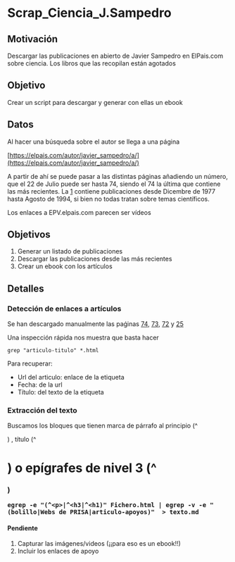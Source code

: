 # Scrap_Ciencia_J.Sampedro

## Motivación

Descargar las publicaciones en abierto de Javier Sampedro en ElPais.com sobre ciencia.
Los libros que las recopilan están agotados

## Objetivo

Crear un script para descargar y generar con ellas un ebook

## Datos

Al hacer una búsqueda sobre el autor se llega a una página

[https://elpais.com/autor/javier_sampedro/a/](https://elpais.com/autor/javier_sampedro/a/)

A partir de ahí se puede pasar a las distintas páginas añadiendo un número, que el 22 de Julio puede ser hasta 74, siendo el 74 la última que contiene las más recientes.
La [1](https://elpais.com/autor/javier_sampedro/a/1) contiene publicaciones desde Dicembre de 1977 hasta Agosto de 1994, si bien no todas tratan sobre temas científicos.

Los enlaces a EPV.elpais.com parecen ser vídeos

## Objetivos

1. Generar un listado de publicaciones
1. Descargar las publicaciones desde las más recientes
1. Crear un ebook con los artículos


## Detalles

### Detección de enlaces a artículos

Se han descargado manualmente las paǵinas [74](./pagina_test1_74.html), [73](./pagina_test2_73.html), [72](./pagina_test3_72.html) y [25](./pagina_testX_25.html)

Una inspección rápida nos muestra que basta hacer

    grep "articulo-titulo" *.html

Para recuperar:
* Url del articulo: enlace de la etiqueta <a>
* Fecha: de la url
* Título: del texto de la etiqueta <a>

### Extracción del texto

Buscamos los bloques que tienen marca de párrafo al principio (^<p>) , título (^<h1>) o epígrafes de nivel 3 (^<h3>)

    egrep -e "(^<p>|^<h3|^<h1)" Fichero.html | egrep -v -e "(bolillo|Webs de PRISA|articulo-apoyos)"  > texto.md

#### Pendiente

1. Capturar las imágenes/videos (¡¡para eso es un ebook!!)
1. Incluir los enlaces de apoyo
